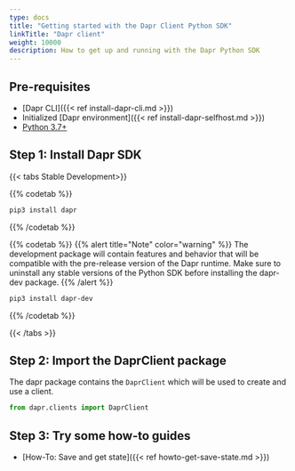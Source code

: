 ```yaml
---
type: docs
title: "Getting started with the Dapr Client Python SDK"
linkTitle: "Dapr client"
weight: 10000
description: How to get up and running with the Dapr Python SDK
---
```


## Pre-requisites

- [Dapr CLI]({{< ref install-dapr-cli.md >}})
- Initialized [Dapr environment]({{< ref install-dapr-selfhost.md >}})
- [Python 3.7+](https://www.python.org/downloads/)

## Step 1: Install Dapr SDK

{{< tabs Stable Development>}}

{{% codetab %}}
```bash
pip3 install dapr
```
{{% /codetab %}}

{{% codetab %}}
{{% alert title="Note" color="warning" %}}
The development package will contain features and behavior that will be compatible with the pre-release version of the Dapr runtime. Make sure to uninstall any stable versions of the Python SDK before installing the dapr-dev package.
{{% /alert %}}

```bash
pip3 install dapr-dev
```
{{% /codetab %}}

{{< /tabs >}}

## Step 2: Import the DaprClient package

The dapr package contains the `DaprClient` which will be used to create and use a client.

```python
from dapr.clients import DaprClient
```

## Step 3: Try some how-to guides

- [How-To: Save and get state]({{< ref howto-get-save-state.md >}})